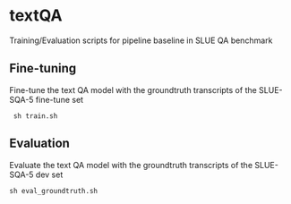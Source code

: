 # textQA
Training/Evaluation scripts for pipeline baseline in SLUE QA benchmark

## Fine-tuning
Fine-tune the text QA model with the groundtruth transcripts of the SLUE-SQA-5 fine-tune set
```
 sh train.sh
```

## Evaluation
Evaluate the text QA model with the groundtruth transcripts of the SLUE-SQA-5 dev set
```
sh eval_groundtruth.sh
```
